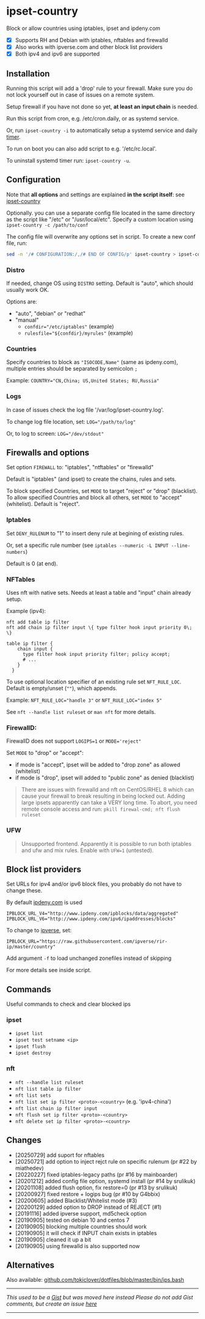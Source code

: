 # ipset-country

 Block or allow countries using iptables, ipset and ipdeny.com

- [x] Supports RH and Debian with iptables, nftables and firewalld
- [x] Also works with ipverse.com and other block list providers
- [x] Both ipv4 and ipv6 are supported

## Installation

Running this script will add a 'drop' rule to your firewall. Make sure you do not lock yourself out in case of issues on a remote system.

Setup firewall if you have not done so yet, **at least an input chain** is needed.

Run this script from cron, e.g. /etc/cron.daily, or as systemd service.

Or, run `ipset-country -i` to  automatically setup a systemd service and daily [timer](https://www.freedesktop.org/software/systemd/man/systemd.timer).

To run on boot you can also add script to e.g. '/etc/rc.local'.

To uninstall systemd timer run: `ipset-country -u`.

## Configuration

Note that **all options** and settings are explained **in the script itself**: see [ipset-country](ipset-country)

Optionally. you can use a separate config file located in the same directory as the script like "/etc" or "/usr/local/etc". Specify a custom location using `ipset-country -c /path/to/conf`

The config file will overwrite any options set in script. To create a new conf file, run:

``` bash
sed -n '/# CONFIGURATION:/,/# END OF CONFIG/p' ipset-country > ipset-country.conf
```

### Distro

If needed, change OS using `DISTRO` setting. Default is "auto", which should usually work OK.

Options are:
- "auto", "debian" or "redhat"
- "manual"
  - `confdir="/etc/iptables"` (example)
  - `rulesfile="${confdir}/myrules"` (example)

### Countries

Specify countries to block as `"ISOCODE,Name"` (same as ipdeny.com), multiple entries should be separated by semicolon `;`

Example:
`COUNTRY="CN,China; US,United States; RU,Russia"`

### Logs

In case of issues check the log file '/var/log/ipset-country.log'.

To change log file location, set: `LOG="/path/to/log"`

Or, to log to screen: `LOG="/dev/stdout"`

## Firewalls and options

Set option `FIREWALL` to: "iptables", "ntftables" or "firewalld"

Default is "iptables" (and ipset) to create the chains, rules and sets.

To block specified Countries, set `MODE` to target "reject" or "drop"  (blacklist).
To allow specified Countries and block all others, set `MODE` to "accept" (whitelist).
Default is "reject".

### Iptables

Set `DENY_RULENUM` to "1" to insert deny rule at begining of existing rules.

Or, set a specific rule number (see `iptables --numeric -L INPUT --line-numbers`)

Default is 0 (at end).

### NFTables

Uses nft with native sets. Needs at least a table and "input" chain already setup.

Example (ipv4):

```
nft add table ip filter
nft add chain ip filter input \{ type filter hook input priority 0\; \}
```
```
table ip filter {
    chain input {
      type filter hook input priority filter; policy accept;
      # ...
    }
  }

```

To use optional location specifier of an existing rule set `NFT_RULE_LOC`. Default is empty/unset (`""`), which appends.

Example: `NFT_RULE_LOC="handle 3"` or `NFT_RULE_LOC="index 5"`

See `nft --handle list ruleset` or `man nft` for more details.

### FirewallD:

FirewallD does not support `LOGIPS=1` or `MODE='reject"`

Set `MODE` to "drop" or "accept":

 - if mode is "accept", ipset will be added to "drop zone" as allowed (whitelist)
 - if mode is "drop", ipset will added to "public zone" as denied (blacklist)

>  There are issues with firewalld and nft on CentOS/RHEL 8 which can cause your firewall to break resulting in being locked out. Adding large ipsets apparently can take a VERY long time.
To abort, you need remote console access and run: `pkill firewal-cmd; nft flush ruleset`

### UFW

> Unsupported frontend. Apparently it is possible to run both iptables and ufw and mix rules. Enable with `UFW=1` (untested).

## Block list providers

Set URLs for ipv4 and/or ipv6 block files, you probably do not have to change these.  

By default [ipdeny.com](https://ipdeny.com) is used

```
IPBLOCK_URL_V4="http://www.ipdeny.com/ipblocks/data/aggregated"
IPBLOCK_URL_V6="http://www.ipdeny.com/ipv6/ipaddresses/blocks"
```

To change to [ipverse](https://github.com/ipverse/rir-ip), set:

```
IPBLOCK_URL="https://raw.githubusercontent.com/ipverse/rir-ip/master/country"
```

Add argument `-f` to load unchanged zonefiles instead of skipping

For more details see inside script.

## Commands

Useful commands to check and clear blocked ips

### ipset

- `ipset list`
- `ipset test setname <ip>`
- `ipset flush`
- `ipset destroy`

### nft

- `nft --handle list ruleset`
- `nft list table ip filter`
- `nft list sets`
- `nft list set ip filter <proto>-<country>`  (e.g. 'ipv4-china')
- `nft list chain ip filter input`
- `nft flush set ip filter <proto>-<country>`
- `nft delete set ip filter <proto>-<country>`

## Changes

- [20250729] add suport for nftables
- [20250721] add option to inject rejct rule on specific rulenum (pr #22 by miathedev)
- [20220227] fixed iptables-legacy paths (pr #16 by mainboarder)
- [20201212] added config file option, systemd install (pr #14 by srulikuk)
- [20201108] added flush option, fix restore=0 (pr #13 by srulikuk)
- [20200927] fixed restore + logips bug (pr #10 by G4bbix)
- [20200605] added Blacklist/Whitelist mode (#3)
- [20200129] added option to DROP instead of REJECT (#1)
- [20191116] added ipverse support, md5check option
- [20190905] tested on debian 10 and centos 7
- [20190905] blocking multiple countries should work
- [20190905] it will check if INPUT chain exists in iptables
- [20190905] cleaned it up a bit
- [20190905] using firewalld is also supported now

## Alternatives

Also available: [github.com/tokiclover/dotfiles/blob/master/bin/ips.bash](https://github.com/tokiclover/dotfiles/blob/master/bin/ips.bash)


---

_This used to be a [Gist](https://gist.github.com/mkorthof/3033ff64c4a5b4bd31336d422104d543) but was moved here instead_
_Please do not add Gist comments, but create an issue [here](https://github.com/mkorthof/ipset-country/issues)_

---